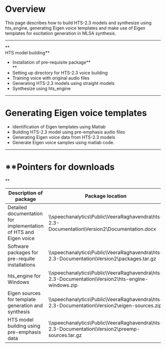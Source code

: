 # **Overview**

This page describes how to build HTS-2.3 models and synthesize using hts_engine, generating Eigen voice templates and make use of Eigen templates for excitation generation in MLSA synthesis.

 

* * *

**  
HTS model building**

  * Installation of pre-requisite package**  
**
  * Setting up directory for HTS-2.3 voice building
  * Training voice with original audio files
  * Generating HTS-2.3 models using straight models
  * Synthesize using hts_engine



 

* * *

# **Generating Eigen voice templates**

  * Identification of Eigen templates using Matlab
  * Building HTS-2.3 model using pre-emphasis audio files
  * Generating Eigen voice data from HTS-2.3 models
  * Generate Eigen voice samples using matlab code.  
  




* * *

# **Pointers for downloads  
 **

Description of package| Package location  
---|---  
Detailed documentation for implementation of HTS and Eigen voice| \\\speechanalytics\Public\VeeraRaghavendra\hts-2.3-Documentation\Version2\Documentation.docx  
Software packages for pre-requite installations| \\\speechanalytics\Public\VeeraRaghavendra\hts-2.3-Documentation\Version2\packages.tar.gz  
hts_engine for Windows| \\\speechanalytics\Public\VeeraRaghavendra\hts-2.3-Documentation\Version2\hts-engine-windows.zip  
Eigen sources for template generation and synthesis | \\\speechanalytics\Public\VeeraRaghavendra\hts-2.3-Documentation\Version2\eigen-sources.zip  
HTS model building using pre-emphasis data| \\\speechanalytics\Public\VeeraRaghavendra\hts-2.3-Documentation\Version2\preemp-sources.tar.gz  
  
 

  

